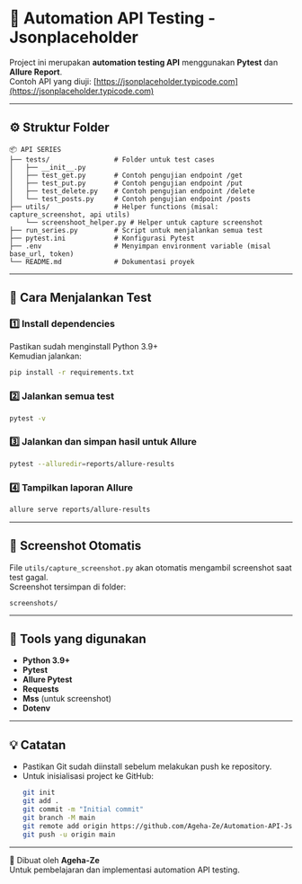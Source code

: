 # 🧪 Automation API Testing - Jsonplaceholder

Project ini merupakan **automation testing API** menggunakan **Pytest** dan **Allure Report**.  
Contoh API yang diuji: [https://jsonplaceholder.typicode.com](https://jsonplaceholder.typicode.com)

---

## ⚙️ Struktur Folder
```
📦 API SERIES
├── tests/                # Folder untuk test cases
│   ├── __init__.py
│   ├── test_get.py       # Contoh pengujian endpoint /get
│   ├── test_put.py       # Contoh pengujian endpoint /put
│   ├── test_delete.py    # Contoh pengujian endpoint /delete
│   └── test_posts.py     # Contoh pengujian endpoint /posts
├── utils/                # Helper functions (misal: capture_screenshot, api utils)
    └── screenshoot_helper.py # Helper untuk capture screenshot
├── run_series.py         # Script untuk menjalankan semua test
├── pytest.ini            # Konfigurasi Pytest
├── .env                  # Menyimpan environment variable (misal base_url, token)
└── README.md             # Dokumentasi proyek
```

---

## 🚀 Cara Menjalankan Test

### 1️⃣ Install dependencies
Pastikan sudah menginstall Python 3.9+  
Kemudian jalankan:
```bash
pip install -r requirements.txt
```

### 2️⃣ Jalankan semua test
```bash
pytest -v
```

### 3️⃣ Jalankan dan simpan hasil untuk Allure
```bash
pytest --alluredir=reports/allure-results
```

### 4️⃣ Tampilkan laporan Allure
```bash
allure serve reports/allure-results
```

---

## 📸 Screenshot Otomatis
File `utils/capture_screenshot.py` akan otomatis mengambil screenshot saat test gagal.  
Screenshot tersimpan di folder:
```
screenshots/
```

---

## 🧰 Tools yang digunakan
- **Python 3.9+**
- **Pytest**
- **Allure Pytest**
- **Requests**
- **Mss** (untuk screenshot)
- **Dotenv**

---

## 💡 Catatan
- Pastikan Git sudah diinstall sebelum melakukan push ke repository.
- Untuk inisialisasi project ke GitHub:
  ```bash
  git init
  git add .
  git commit -m "Initial commit"
  git branch -M main
  git remote add origin https://github.com/Ageha-Ze/Automation-API-Jsonplaceholder.git
  git push -u origin main
  ```

---

🧤 Dibuat oleh **Ageha-Ze**  
Untuk pembelajaran dan implementasi automation API testing.
